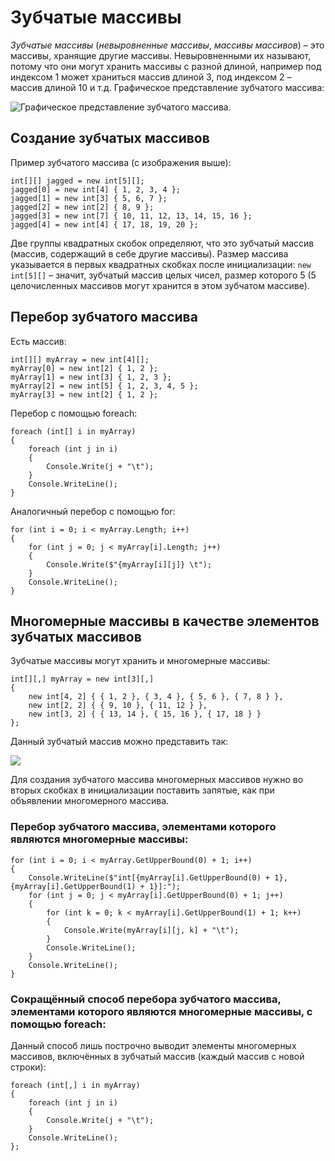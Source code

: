 # Зубчатые массивы

*Зубчатые массивы* (*невыровненные массивы*, *массивы массивов*) – это массивы, хранящие другие массивы. Невыровненными их называют, потому что они могут хранить массивы с разной длиной, например под индексом 1 может храниться массив длиной 3, под индексом 2 – массив длиной 10 и т.д. Графическое представление зубчатого массива:

![Графическое представление зубчатого массива.](https://s8.hostingkartinok.com/uploads/images/2019/03/e643e43182c5336fff11cf11b09eba48.png)

## Создание зубчатых массивов

Пример зубчатого массива (с изображения выше):

    int[][] jagged = new int[5][];
    jagged[0] = new int[4] { 1, 2, 3, 4 };
    jagged[1] = new int[3] { 5, 6, 7 };
    jagged[2] = new int[2] { 8, 9 };
    jagged[3] = new int[7] { 10, 11, 12, 13, 14, 15, 16 };
    jagged[4] = new int[4] { 17, 18, 19, 20 };

Две группы квадратных скобок определяют, что это зубчатый массив (массив, содержащий в себе другие массивы). Размер массива указывается в первых квадратных скобках после инициализации: `new int[5][]` – значит, зубчатый массив целых чисел,  размер которого 5 (5 целочисленных массивов могут хранится в этом зубчатом массиве).

## Перебор зубчатого массива

Есть массив:

    int[][] myArray = new int[4][];
    myArray[0] = new int[2] { 1, 2 };
    myArray[1] = new int[3] { 1, 2, 3 };
    myArray[2] = new int[5] { 1, 2, 3, 4, 5 };
    myArray[3] = new int[2] { 1, 2 };

Перебор с помощью foreach:

    foreach (int[] i in myArray)
    {
	    foreach (int j in i)
	    {
		    Console.Write(j + "\t");
	    }
	    Console.WriteLine();
    }

Аналогичный перебор с помощью for:

    for (int i = 0; i < myArray.Length; i++)
    {
	    for (int j = 0; j < myArray[i].Length; j++)
	    {
		    Console.Write($"{myArray[i][j]} \t");
	    }
	    Console.WriteLine();
    }

## Многомерные массивы в качестве элементов зубчатых массивов

Зубчатые массивы могут хранить и многомерные массивы:

	int[][,] myArray = new int[3][,]
    {
	    new int[4, 2] { { 1, 2 }, { 3, 4 }, { 5, 6 }, { 7, 8 } },
	    new int[2, 2] { { 9, 10 }, { 11, 12 } },
	    new int[3, 2] { { 13, 14 }, { 15, 16 }, { 17, 18 } }
    };

Данный зубчатый массив можно представить так:

<img src="https://psv4.userapi.com/c848120/u493075750/docs/d2/33e6e35f80d2/jagged-md.gif"/>

Для создания зубчатого массива многомерных массивов нужно во вторых скобках в инициализации поставить запятые, как при объявлении многомерного массива.

### Перебор зубчатого массива, элементами которого являются многомерные массивы:

    for (int i = 0; i < myArray.GetUpperBound(0) + 1; i++)
    {
	    Console.WriteLine($"int[{myArray[i].GetUpperBound(0) + 1}, {myArray[i].GetUpperBound(1) + 1}]:");
	    for (int j = 0; j < myArray[i].GetUpperBound(0) + 1; j++)
	    {
		    for (int k = 0; k < myArray[i].GetUpperBound(1) + 1; k++)
		    {
			    Console.Write(myArray[i][j, k] + "\t");
		    }
		    Console.WriteLine();
	    }
	    Console.WriteLine();
    }


### Сокращённый способ перебора зубчатого массива, элементами которого являются многомерные массивы, с помощью foreach:

Данный способ лишь построчно выводит элементы многомерных массивов, включённых в зубчатый массив (каждый массив с новой строки):

    foreach (int[,] i in myArray)
    {
	    foreach (int j in i)
	    {
		    Console.Write(j + "\t");
	    }
	    Console.WriteLine();
    };
